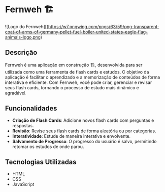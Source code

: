 # Fernweh 🏗️

![Logo do Fernweh][(https://w7.pngwing.com/pngs/63/59/png-transparent-coat-of-arms-of-germany-pellet-fuel-boiler-united-states-eagle-flag-animals-logo.png)

## Descrição

Fernweh é uma aplicação em construção 🏗️, desenvolvida para ser utilizada como uma ferramenta de flash cards e estudos. O objetivo da aplicação é facilitar o aprendizado e a memorização de conteúdos de forma interativa e eficiente. Com Fernweh, você pode criar, gerenciar e revisar seus flash cards, tornando o processo de estudo mais dinâmico e agradável.

## Funcionalidades

- **Criação de Flash Cards**: Adicione novos flash cards com perguntas e respostas.
- **Revisão**: Revise seus flash cards de forma aleatória ou por categorias.
- **Interatividade**: Estude de maneira interativa e envolvente.
- **Salvamento de Progresso**: O progresso do usuário é salvo, permitindo retomar os estudos de onde parou.

## Tecnologias Utilizadas

- HTML
- CSS
- JavaScript
